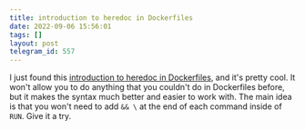 ```yaml
---
title: introduction to heredoc in Dockerfiles
date: 2022-09-06 15:56:01
tags: []
layout: post
telegram_id: 557
---
```


I just found this [introduction to heredoc in Dockerfiles](https://www.docker.com/blog/introduction-to-heredocs-in-dockerfiles/), and it's pretty cool. It won't allow you to do anything that you couldn't do in Dockerfiles before, but it makes the syntax much better and easier to work with. The main idea is that you won't need to add `&& \` at the end of each command inside of `RUN`. Give it a try.

